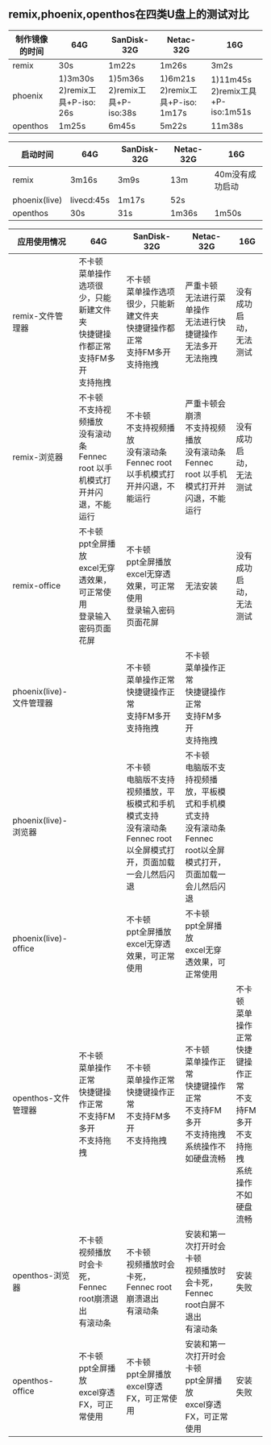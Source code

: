 ## remix,phoenix,openthos在四类U盘上的测试对比
制作镜像的时间| 64G | SanDisk-32G | Netac-32G | 16G | 
-----|-----|-----|-----|-----|
remix|30s |1m22s |1m26s |3m2s |
phoenix|1)3m30s<br>2)remix工具+P-iso: 26s |1)5m36s<br>2)remix工具+P-iso:38s |1)6m21s <br>2)remix工具+P-iso: 1m17s|1)11m45s<br>2)remix工具+P-iso:1m51s |
openthos|1m25s |6m45s |5m22s |11m38s |

启动时间| 64G | SanDisk-32G | Netac-32G | 16G | 
-----|-----|-----|-----|-----|
remix|3m16s |3m9s |13m | 40m没有成功启动|
phoenix(live)|livecd:45s |1m17s |52s | |
openthos|30s |31s |1m36s |1m50s |

应用使用情况| 64G | SanDisk-32G | Netac-32G | 16G | 
-----|-----|-----|-----|-----|
remix-文件管理器|不卡顿<br> 菜单操作选项很少，只能新建文件夹<br> 快捷键操作都正常<br> 支持FM多开<br>支持拖拽|不卡顿<br> 菜单操作选项很少，只能新建文件夹<br> 快捷键操作都正常<br> 支持FM多开<br>支持拖拽|严重卡顿<br> 无法进行菜单操作<br> 无法进行快捷键操作<br> 无法多开<br>无法拖拽 |没有成功启动，无法测试|
remix-浏览器|不卡顿<br> 不支持视频播放<br> 没有滚动条<br>Fennec root 以手机模式打开并闪退，不能运行<br> |不卡顿<br> 不支持视频播放<br> 没有滚动条<br> Fennec root 以手机模式打开并闪退，不能运行<br>|严重卡顿会崩溃<br> 不支持视频播放<br> 没有滚动条<br> Fennec root 以手机模式打开并闪退，不能运行<br>|没有成功启动，无法测试 |
remix-office|不卡顿<br> ppt全屏播放<br> excel无穿透效果，可正常使用<br> 登录输入密码页面花屏<br> |不卡顿<br>ppt全屏播放<br>excel无穿透效果，可正常使用<br>登录输入密码页面花屏<br> |无法安装<br> |没有成功启动，无法测试 |
phoenix(live)-文件管理器| |不卡顿<br> 菜单操作正常<br> 快捷键操作正常<br> 支持FM多开<br>支持拖拽 |不卡顿<br> 菜单操作正常<br> 快捷键操作正常<br> 支持FM多开<br>支持拖拽 | |
phoenix(live)-浏览器| |不卡顿<br> 电脑版不支持视频播放，平板模式和手机模式支持<br> 没有滚动条<br> Fennec root以全屏模式打开，页面加载一会儿然后闪退<br>|不卡顿<br> 电脑版不支持视频播放，平板模式和手机模式支持<br> 没有滚动条<br> Fennec root以全屏模式打开，页面加载一会儿然后闪退<br> | |
phoenix(live)-office| |不卡顿<br> ppt全屏播放<br> excel无穿透效果，可正常使用<br> |不卡顿<br> ppt全屏播放<br> excel无穿透效果，可正常使用<br> | |
openthos-文件管理器|不卡顿<br> 菜单操作正常<br> 快捷键操作正常<br> 不支持FM多开<br>不支持拖拽<br> |不卡顿<br> 菜单操作正常<br> 快捷键操作正常<br> 不支持FM多开<br>不支持拖拽<br> |不卡顿<br> 菜单操作正常<br> 快捷键操作正常<br> 不支持FM多开<br>不支持拖拽<br>系统操作不如硬盘流畅<br> |不卡顿<br> 菜单操作正常<br> 快捷键操作正常<br> 不支持FM多开<br>不支持拖拽<br>系统操作不如硬盘流畅<br> |
openthos-浏览器|不卡顿<br> 视频播放时会卡死，Fennec root崩溃退出<br> 有滚动条<br> | 不卡顿<br> 视频播放时会卡死，Fennec root崩溃退出<br> 有滚动条<br>|安装和第一次打开时会卡顿<br> 视频播放时会卡死，Fennec root白屏不退出<br> 有滚动条<br> |安装失败 |
openthos-office|不卡顿<br> ppt全屏播放<br> excel穿透FX，可正常使用<br> |不卡顿<br> ppt全屏播放<br> excel穿透FX，可正常使用<br> |安装和第一次打开时会卡顿<br> ppt全屏播放<br> excel穿透FX，可正常使用<br> |安装失败 |

